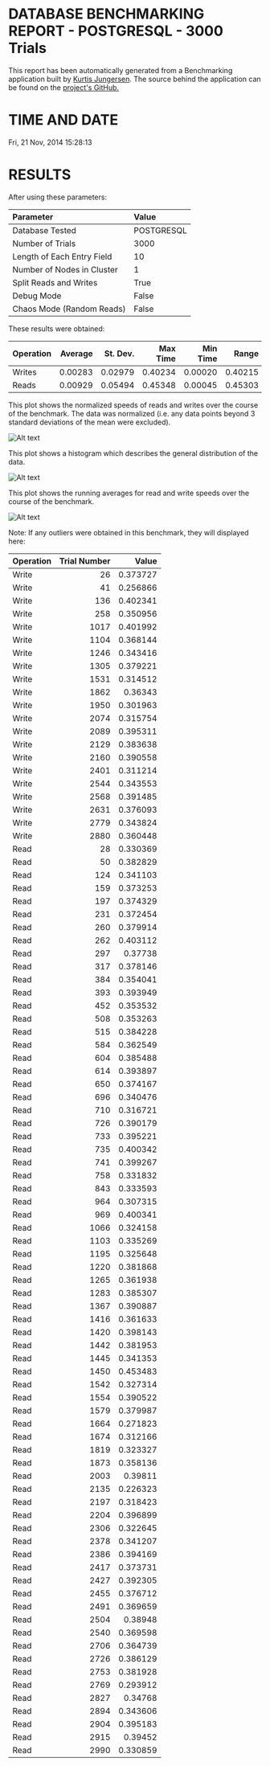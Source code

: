 DATABASE BENCHMARKING REPORT - POSTGRESQL - 3000 Trials
=========================================

This report has been automatically generated from a Benchmarking application
built by [Kurtis Jungersen](http://kmjungersen.com).  The source behind the application can be found on the [project's GitHub.](https://github.com/kmjungersen/DB-Benchmarking)

TIME AND DATE
=============

Fri, 21 Nov, 2014 15:28:13


RESULTS
=======

After using these parameters:

| Parameter                  | Value      |
|:---------------------------|:-----------|
| Database Tested            | POSTGRESQL |
| Number of Trials           | 3000       |
| Length of Each Entry Field | 10         |
| Number of Nodes in Cluster | 1          |
| Split Reads and Writes     | True       |
| Debug Mode                 | False      |
| Chaos Mode (Random Reads)  | False      |

These results were obtained:

| Operation   |   Average |   St. Dev. |   Max Time |   Min Time |   Range |
|:------------|----------:|-----------:|-----------:|-----------:|--------:|
| Writes      |   0.00283 |    0.02979 |    0.40234 |    0.00020 | 0.40215 |
| Reads       |   0.00929 |    0.05494 |    0.45348 |    0.00045 | 0.45303 |

This plot shows the normalized speeds of reads and writes over the course of the benchmark.  The data was normalized (i.e. any data points beyond 3 standard deviations of the mean were excluded).

![Alt text](images/POSTGRESQL-Nov21-2014-15:28:13-rw.png "rw")

This plot shows a histogram which describes the general distribution of the data.

![Alt text](images/POSTGRESQL-Nov21-2014-15:28:13-stats.png "stats")

This plot shows the running averages for read and write speeds over the course of the benchmark.

![Alt text](images/POSTGRESQL-Nov21-2014-15:28:13-running_averages.png "running_averages")

Note: If any outliers were obtained in this benchmark, they will displayed here:

| Operation   |   Trial Number |    Value |
|:------------|---------------:|---------:|
| Write       |             26 | 0.373727 |
| Write       |             41 | 0.256866 |
| Write       |            136 | 0.402341 |
| Write       |            258 | 0.350956 |
| Write       |           1017 | 0.401992 |
| Write       |           1104 | 0.368144 |
| Write       |           1246 | 0.343416 |
| Write       |           1305 | 0.379221 |
| Write       |           1531 | 0.314512 |
| Write       |           1862 | 0.36343  |
| Write       |           1950 | 0.301963 |
| Write       |           2074 | 0.315754 |
| Write       |           2089 | 0.395311 |
| Write       |           2129 | 0.383638 |
| Write       |           2160 | 0.390558 |
| Write       |           2401 | 0.311214 |
| Write       |           2544 | 0.343553 |
| Write       |           2568 | 0.391485 |
| Write       |           2631 | 0.376093 |
| Write       |           2779 | 0.343824 |
| Write       |           2880 | 0.360448 |
| Read        |             28 | 0.330369 |
| Read        |             50 | 0.382829 |
| Read        |            124 | 0.341103 |
| Read        |            159 | 0.373253 |
| Read        |            197 | 0.374329 |
| Read        |            231 | 0.372454 |
| Read        |            260 | 0.379914 |
| Read        |            262 | 0.403112 |
| Read        |            297 | 0.37738  |
| Read        |            317 | 0.378146 |
| Read        |            384 | 0.354041 |
| Read        |            393 | 0.393949 |
| Read        |            452 | 0.353532 |
| Read        |            508 | 0.353263 |
| Read        |            515 | 0.384228 |
| Read        |            584 | 0.362549 |
| Read        |            604 | 0.385488 |
| Read        |            614 | 0.393897 |
| Read        |            650 | 0.374167 |
| Read        |            696 | 0.340476 |
| Read        |            710 | 0.316721 |
| Read        |            726 | 0.390179 |
| Read        |            733 | 0.395221 |
| Read        |            735 | 0.400342 |
| Read        |            741 | 0.399267 |
| Read        |            758 | 0.331832 |
| Read        |            843 | 0.333593 |
| Read        |            964 | 0.307315 |
| Read        |            969 | 0.400341 |
| Read        |           1066 | 0.324158 |
| Read        |           1103 | 0.335269 |
| Read        |           1195 | 0.325648 |
| Read        |           1220 | 0.381868 |
| Read        |           1265 | 0.361938 |
| Read        |           1283 | 0.385307 |
| Read        |           1367 | 0.390887 |
| Read        |           1416 | 0.361633 |
| Read        |           1420 | 0.398143 |
| Read        |           1442 | 0.381953 |
| Read        |           1445 | 0.341353 |
| Read        |           1450 | 0.453483 |
| Read        |           1542 | 0.327314 |
| Read        |           1554 | 0.390522 |
| Read        |           1579 | 0.379987 |
| Read        |           1664 | 0.271823 |
| Read        |           1674 | 0.312166 |
| Read        |           1819 | 0.323327 |
| Read        |           1873 | 0.358136 |
| Read        |           2003 | 0.39811  |
| Read        |           2135 | 0.226323 |
| Read        |           2197 | 0.318423 |
| Read        |           2204 | 0.396899 |
| Read        |           2306 | 0.322645 |
| Read        |           2378 | 0.341207 |
| Read        |           2386 | 0.394169 |
| Read        |           2417 | 0.373731 |
| Read        |           2427 | 0.392305 |
| Read        |           2455 | 0.376712 |
| Read        |           2491 | 0.369659 |
| Read        |           2504 | 0.38948  |
| Read        |           2540 | 0.369598 |
| Read        |           2706 | 0.364739 |
| Read        |           2726 | 0.386129 |
| Read        |           2753 | 0.381928 |
| Read        |           2769 | 0.293912 |
| Read        |           2827 | 0.34768  |
| Read        |           2894 | 0.343606 |
| Read        |           2904 | 0.395183 |
| Read        |           2915 | 0.39452  |
| Read        |           2990 | 0.330859 |